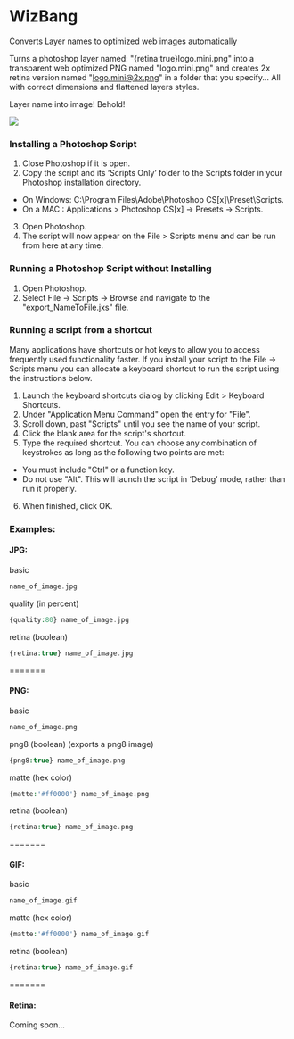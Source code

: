 WizBang
=======


Converts Layer names to optimized web images automatically 

Turns a photoshop layer named: "{retina:true}logo.mini.png" into a transparent web optimized PNG named "logo.mini.png" and creates 2x retina version named "logo.mini@2x.png" in a folder that you specify... All with correct dimensions and flattened layers styles. 

Layer name into image! Behold!

![](https://raw.github.com/samcreate/WizBang/master/images/layer.examples.png) 


### Installing a Photoshop Script
1. Close Photoshop if it is open.
2. Copy the script and its ‘Scripts Only’ folder to the Scripts folder in your Photoshop installation directory.
  - On Windows: C:\Program Files\Adobe\Photoshop CS[x]\Preset\Scripts.
  - On a MAC  : Applications > Photoshop CS[x] -> Presets -> Scripts.
3. Open Photoshop.
4. The script will now appear on the File > Scripts menu and can be run from here at any time.
 
### Running a Photoshop Script without Installing
1. Open Photoshop.
2. Select File -> Scripts -> Browse and navigate to the "export_NameToFile.jxs" file.
 
### Running a script from a shortcut
Many applications have shortcuts or hot keys to allow you to access frequently used functionality faster. If you install your script to the File -> Scripts menu you can allocate a keyboard shortcut to run the script using the instructions below.

1. Launch the keyboard shortcuts dialog by clicking Edit > Keyboard Shortcuts.
2. Under "Application Menu Command" open the entry for "File".
3. Scroll down, past "Scripts" until you see the name of your script.
4. Click the blank area for the script's shortcut.
5. Type the required shortcut. You can choose any combination of keystrokes as long as the following two points are met:
  - You must include "Ctrl" or a function key.
  - Do not use "Alt". This will launch the script in ‘Debug’ mode, rather than run it properly.
6. When finished, click OK.


### Examples:

#### JPG:

basic 
```php
name_of_image.jpg
```

quality (in percent)
```php
{quality:80} name_of_image.jpg
```

retina (boolean)
```php
{retina:true} name_of_image.jpg
```

=======
#### PNG:

basic 
```php
name_of_image.png
```

png8 (boolean) (exports a png8 image)
```php
{png8:true} name_of_image.png
```

matte (hex color)
```php
{matte:'#ff0000'} name_of_image.png
```

retina (boolean)
```php
{retina:true} name_of_image.png
```

=======
#### GIF:

basic 
```php
name_of_image.gif
```

matte (hex color)
```php
{matte:'#ff0000'} name_of_image.gif
```

retina (boolean)
```php
{retina:true} name_of_image.gif
```
=======

#### Retina:
Coming soon...
